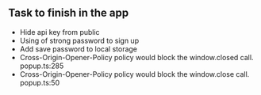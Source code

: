 ## Task to finish in the app

- Hide api key from public
- Using of strong password to sign up
- Add save password to local storage
- Cross-Origin-Opener-Policy policy would block the window.closed call. popup.ts:285
- Cross-Origin-Opener-Policy policy would block the window.close call. popup.ts:50
